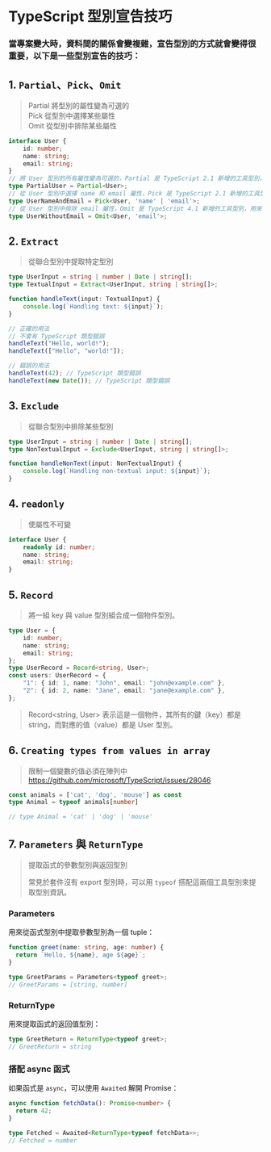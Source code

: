 # TypeScript 型別宣告技巧

### 當專案變大時，資料間的關係會變複雜，宣告型別的方式就會變得很重要，以下是一些型別宣告的技巧：

## 1. `Partial`、`Pick`、`Omit`
> Partial 將型別的屬性變為可選的<br>
> Pick 從型別中選擇某些屬性<br>
> Omit 從型別中排除某些屬性 <br>
```typescript
interface User {
    id: number;
    name: string;
    email: string;
}
// 將 User 型別的所有屬性變為可選的，Partial 是 TypeScript 2.1 新增的工具型別，用來將一個型別的所有屬性變為可選的。
type PartialUser = Partial<User>;
// 從 User 型別中選擇 name 和 email 屬性，Pick 是 TypeScript 2.1 新增的工具型別，用來從一個型別中選擇某些屬性。
type UserNameAndEmail = Pick<User, 'name' | 'email'>;
// 從 User 型別中排除 email 屬性，Omit 是 TypeScript 4.1 新增的工具型別，用來從一個型別中排除某些屬性。
type UserWithoutEmail = Omit<User, 'email'>;
```
## 2. `Extract` 
> 從聯合型別中提取特定型別
```typescript
type UserInput = string | number | Date | string[];
type TextualInput = Extract<UserInput, string | string[]>;

function handleText(input: TextualInput) {
    console.log(`Handling text: ${input}`);
}

// 正確的用法
// 不會有 TypeScript 類型錯誤
handleText("Hello, world!");
handleText(["Hello", "world!"]);

// 錯誤的用法
handleText(42); // TypeScript 類型錯誤
handleText(new Date()); // TypeScript 類型錯誤
```
## 3. `Exclude`
> 從聯合型別中排除某些型別
```typescript
type UserInput = string | number | Date | string[];
type NonTextualInput = Exclude<UserInput, string | string[]>;

function handleNonText(input: NonTextualInput) {
    console.log(`Handling non-textual input: ${input}`);
}
``` 
## 4. `readonly` 
> 使屬性不可變
```typescript
interface User {
    readonly id: number;
    name: string;
    email: string;
}
```
## 5. `Record`
> 將一組 key 與 value 型別組合成一個物件型別。
```typescript
type User = {
    id: number;
    name: string;
    email: string;
};
type UserRecord = Record<string, User>;
const users: UserRecord = {
    "1": { id: 1, name: "John", email: "john@example.com" },
    "2": { id: 2, name: "Jane", email: "jane@example.com" },
};
```
> Record<string, User> 表示這是一個物件，其所有的鍵（key）都是 string，而對應的值（value）都是 User 型別。
## 6. `Creating types from values in array`
> 限制一個變數的值必須在陣列中<br>
> https://github.com/microsoft/TypeScript/issues/28046
```typescript
const animals = ['cat', 'dog', 'mouse'] as const
type Animal = typeof animals[number]

// type Animal = 'cat' | 'dog' | 'mouse'
```

## 7. `Parameters` 與 `ReturnType`
> 提取函式的參數型別與返回型別
>
> 常見於套件沒有 export 型別時，可以用 `typeof` 搭配這兩個工具型別來提取型別資訊。

### Parameters
用來從函式型別中提取參數型別為一個 tuple：
```ts
function greet(name: string, age: number) {
  return `Hello, ${name}, age ${age}`;
}

type GreetParams = Parameters<typeof greet>;
// GreetParams = [string, number]
```

### ReturnType
用來提取函式的返回值型別：
```ts
type GreetReturn = ReturnType<typeof greet>;
// GreetReturn = string
```

### 搭配 async 函式
如果函式是 `async`，可以使用 `Awaited` 解開 Promise：
```ts
async function fetchData(): Promise<number> {
  return 42;
}

type Fetched = Awaited<ReturnType<typeof fetchData>>;
// Fetched = number
```
